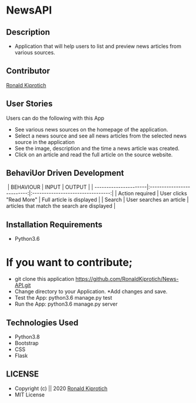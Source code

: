 # NewsAPI
## Description
*  Application that will help users to list and preview news articles from various sources.

## Contributor
[Ronald Kiprotich](https://github.com/RonaldKiprotich)

## User Stories
Users can do the following with this App
* See various news sources on the homepage of the application.
* Select a news source and see all news articles from the selected news source in the application
* See the image, description and the time a news article was created.
* Click on an article and read the full article on the source website.


## BehaviUor Driven Development
​
  | BEHAVIOUR                | INPUT                     | OUTPUT                             |
  | ----------------------|:--------------------------:|:---------------------------------:|
  | Action required      | User clicks "Read More"  | Full article is displayed   |
  | Search     | User searches an article  | articles that match the search are displayed   |



## Installation Requirements
* Python3.6


# If you want to contribute;
* git clone this application  https://github.com/RonaldKiprotich/News-API.git
* Change directory to your Application.
*Add changes and save.  
 * Test the App:
    python3.6 manage.py test
* Run the App:
    python3.6 manage.py server

## Technologies Used
* Python3.8
* Bootstrap
* CSS
* Flask


## LICENSE
* Copyright (c) || 2020 [Ronald Kiprotich](https://github.com/RonaldKiprotich)
* MIT License


